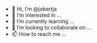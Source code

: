 - 👋 Hi, I’m @jobertja
- 👀 I’m interested in ...
- 🌱 I’m currently learning ...
- 💞️ I’m looking to collaborate on ...
- 📫 How to reach me ...

<!---
jobertja/jobertja is a ✨ special ✨ repository because its `README.md` (this file) appears on your GitHub profile.
You can click the Preview link to take a look at your changes.
--->
